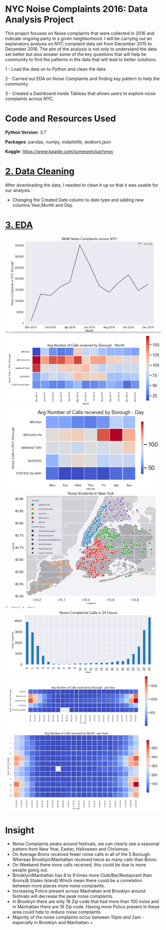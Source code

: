 # NYC Noise Complaints 2016: Data Analysis Project
This project focuses on Noise complaints that were collected in 2016 and indicate ongoing party in a given neighborhood. I will be carrying out an explanatory analysis on NYC complaint data set from December 2015 to December 2016. The aim of the analysis is not only to understand the data set better but also answer some of the key questions that will help he community to find the patterns in the data that will lead to better solutions.

1 - Load the data on to Python and clean the data

2 - Carried out EDA on Noise Complaints and finding key pattern to help the community.

3 - Created a Dashboard inside Tableau that allows users to explore noise complaints across NYC.

# Code and Resources Used

**Python Version**: 3.7

**Packages**: pandas, numpy, matplotlib, seaborn,json

**Kaggle**: https://www.kaggle.com/somesnm/partynyc


# [2. Data Cleaning](https://github.com/Jaspreetsm21/Yelp_Restaurants_Reviews_Analysis/blob/master/Data%20Cleaning.ipynb)

After downloading the data, I needed to clean it up so that it was usable for our analysis. 

- Changing the Created Date column to date type and adding new columns Year,Month and Day. 


# [3. EDA](https://github.com/Jaspreetsm21/Yelp_Restaurants_Reviews_Analysis/blob/master/EDA.ipynb)

![](images/P1.PNG)
![](images/P2.PNG)
![](images/P3.PNG)
![](images/P4.PNG)
![](images/P5.PNG)
![](images/P6.PNG)
![](images/P7.PNG)

# Insight
- Noise Complaints peaks around festivals, we can clearly see a seasonal pattern from New Year, Easter, Halloween and Christmas.
- On Average Bronx received fewer noise calls in all of the 5 Borough. Whereas Brooklyn/Manhattan received twice as many calls than Bronx. 
- On Weekend there more calls received, this could be due to more people going out.
- Brooklyn/Manhattan has 8 to 9 times more Club/Bar/Restaurant than Bronx(& Staten Island).Which mean there could be a correlation between more places more noise complaints.
- Increasing Police present across Manhattan and Brooklyn around festivals will decrease the peak noise complaints.
-  In Brooklyn there are only 18 Zip code that had more than 100 noise and in Manhattan there are 19 Zip code. Having more Police present in these area could help to reduce noise complaints.
-  Majority of the noise complaints occur between 10pm and 2am - especially in Brooklyn and Manhattan
=

